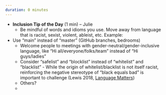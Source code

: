 ```yaml
---
duration: 0 minutes
---
```


- **Inclusion Tip of the Day** (1 min) – Julie
  - Be mindful of words and idioms you use. Move away from language that is racist, sexist, violent, ableist, etc. Example: 
- Use “main” instead of “master” (GitHub branches, bedrooms)
  - Welcome people to meetings with gender-neutral/gender-inclusive language, like “Hi all/everyone/folks/team” instead of “Hi guys/ladies”
  - Consider “safelist” and “blocklist” instead of “whitelist” and “blacklist” - While the origin of whitelist/blacklist is not itself racist, reinforcing the negative stereotype of “black equals bad” is important to challenge (Lewis 2018, [Language Matters](https://medium.com/@bronAtNuna/language-matters-7fced5d78f8d))
  - Others?
  -  
